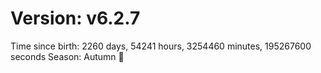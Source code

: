 # Version: v6.2.7
Time since birth: 2260 days, 54241 hours, 3254460 minutes, 195267600 seconds
Season: Autumn 🍁
